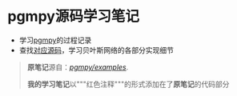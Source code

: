 # pgmpy源码学习笔记

 - 学习[pgmpy](https://github.com/pgmpy/pgmpy)的过程记录
 - 查找[对应源码](https://github.com/pgmpy/pgmpy/tree/dev/pgmpy)，学习贝叶斯网络的各部分实现细节
  > **原笔记**源自：*[pgmpy/examples](https://github.com/pgmpy/pgmpy/tree/dev/examples)*.
  >
  > **我的学习笔记**以"""红色注释"""的形式添加在了**原笔记**的代码部分
